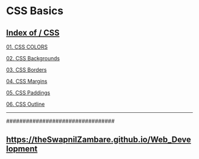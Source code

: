# CSS Basics

##  <a href="https://theswapnilzambare.github.io/Web_Development/CSS">Index of / CSS</a>


<a href="https://theswapnilzambare.github.io/Web_Development/CSS/CSS_Basics/01_CSS_COLORS.html" target="_blank">01. CSS COLORS</a>

<a href="https://theswapnilzambare.github.io/Web_Development/CSS/CSS_Basics/02_CSS_Backgrounds.html" target="_blank">02. CSS Backgrounds</a>

<a href="https://theswapnilzambare.github.io/Web_Development/CSS/CSS_Basics/03_CSS_Borders.html" target="_blank">03. CSS Borders</a>

<a href="https://theswapnilzambare.github.io/Web_Development/CSS/CSS_Basics/04_CSS_Margins.html" target="_blank">04. CSS Margins</a>

<a href="https://theswapnilzambare.github.io/Web_Development/CSS/CSS_Basics/05_CSS_Paddings.html" target="_blank">05. CSS Paddings</a>

<a href="https://theswapnilzambare.github.io/Web_Development/CSS/CSS_Basics/06_CSS-Outline.html" target="_blank">06. CSS Outline</a>

<hr>

#################################


## <a href="https://theswapnilzambare.github.io/Web_Development">https://theSwapnilZambare.github.io/Web_Development</a> 
